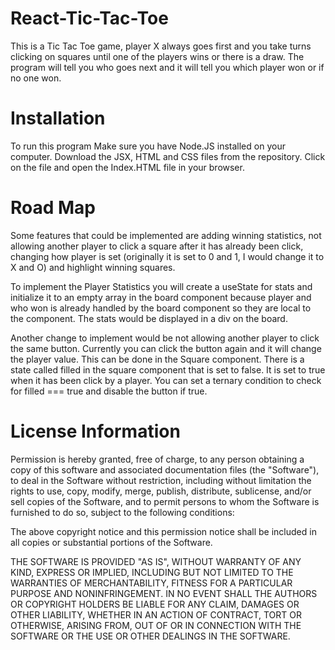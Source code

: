 # React-Tic-Tac-Toe
This is a Tic Tac Toe game, player X always goes first and you take turns clicking on squares until one of the players wins or there is a draw. The program will tell you who goes next and it will tell you which player won or if no one won.

# Installation
To run this program
Make sure you have Node.JS installed on your computer.
Download the JSX, HTML and CSS files from the repository.
Click on the file and open the Index.HTML file in your browser.

# Road Map
Some features that could be implemented are adding winning statistics, not allowing another player to click a square after it has already been click, changing how player is set (originally it is set to 0 and 1, I would change it to X and O) and highlight winning squares.

To implement the Player Statistics you will create a useState for stats and initialize it to an empty array in the board component because player and who won is already handled by the board component so they are local to the component. The stats would be displayed in a div on the board.

Another change to implement would be not allowing another player to click the same button. Currently you can click the button again and it will change the player value. This can be done in the Square component. There is a state called filled in the square component that is set to false. It is set to true when it has been click by a player. You can set a ternary condition to check for filled === true and disable the button if true.

# License Information
Permission is hereby granted, free of charge, to any person obtaining a copy of this software and associated documentation files (the "Software"), to deal in the Software without restriction, including without limitation the rights to use, copy, modify, merge, publish, distribute, sublicense, and/or sell copies of the Software, and to permit persons to whom the Software is furnished to do so, subject to the following conditions:

The above copyright notice and this permission notice shall be included in all copies or substantial portions of the Software.

THE SOFTWARE IS PROVIDED "AS IS", WITHOUT WARRANTY OF ANY KIND, EXPRESS OR IMPLIED, INCLUDING BUT NOT LIMITED TO THE WARRANTIES OF MERCHANTABILITY, FITNESS FOR A PARTICULAR PURPOSE AND NONINFRINGEMENT. IN NO EVENT SHALL THE AUTHORS OR COPYRIGHT HOLDERS BE LIABLE FOR ANY CLAIM, DAMAGES OR OTHER LIABILITY, WHETHER IN AN ACTION OF CONTRACT, TORT OR OTHERWISE, ARISING FROM, OUT OF OR IN CONNECTION WITH THE SOFTWARE OR THE USE OR OTHER DEALINGS IN THE SOFTWARE.
